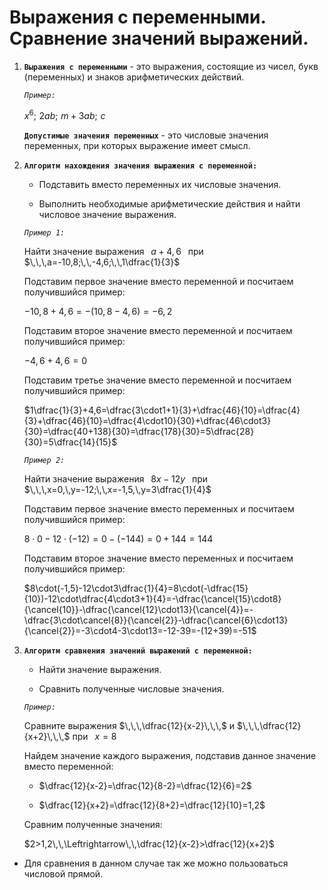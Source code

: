 # Выражения с переменными. Сравнение значений выражений.

1) **`Выражения с переменными`** - это выражения, состоящие из чисел, букв (переменных) и знаков арифметических действий.
   
   *`Пример:`*
   
   $x^6;\,\,2ab;\,\,m+3ab;\,\,c$
   
   **`Допустимые значения переменных`** - это числовые значения переменных, при которых выражение имеет смысл.

1) **`Алгоритм нахождения значения выражения с переменной:`**
   
   - Подставить вместо переменных их числовые значения.

   - Выполнить необходимые арифметические действия и найти числовое значение выражения.

   *`Пример 1:`*

   Найти значение выражения $\,\,\,a+4,6\,\,\,$ при $\,\,\,a=-10,8;\,\,-4,6;\,\,1\dfrac{1}{3}$

   Подставим первое значение вместо переменной и посчитаем получившийся пример: 

   $-10,8+4,6=-(10,8-4,6)=-6,2$

   Подставим второе значение вместо переменной и посчитаем получившийся пример:

   $-4,6+4,6=0$

   Подставим третье значение вместо переменной и посчитаем получившийся пример:

   $1\dfrac{1}{3}+4,6=\dfrac{3\cdot1+1}{3}+\dfrac{46}{10}=\dfrac{4}{3}+\dfrac{46}{10}=\dfrac{4\cdot10}{30}+\dfrac{46\cdot3}{30}=\dfrac{40+138}{30}=\dfrac{178}{30}=5\dfrac{28}{30}=5\dfrac{14}{15}$

   *`Пример 2:`*

   Найти значение выражения $\,\,\,8x-12y\,\,\,$ при $\,\,\,x=0,\,y=-12;\,\,x=-1,5,\,y=3\dfrac{1}{4}$

   Подставим первое значение вместо переменных и посчитаем получившийся пример:

   $8\cdot0-12\cdot(-12)=0-(-144)=0+144=144$

   Подставим второе значение вместо переменных и посчитаем получившийся пример:

   $8\cdot(-1,5)-12\cdot3\dfrac{1}{4}=8\cdot(-\dfrac{15}{10})-12\cdot\dfrac{4\cdot3+1}{4}=-\dfrac{\cancel{15}\cdot8}{\cancel{10}}-\dfrac{\cancel{12}\cdot13}{\cancel{4}}=-\dfrac{3\cdot\cancel{8}}{\cancel{2}}-\dfrac{\cancel{6}\cdot13}{\cancel{2}}=-3\cdot4-3\cdot13=-12-39=-(12+39)=-51$

2) **`Алгоритм сравнения значений выражений с переменной:`**
   
   - Найти значение выражения.

   - Сравнить полученные числовые значения.

   *`Пример:`*

   Сравните выражения $\,\,\,\dfrac{12}{x-2}\,\,\,$ и $\,\,\,\dfrac{12}{x+2}\,\,\,$ при $\,\,\,x=8$

   Найдем значение каждого выражения, подставив данное значение вместо переменной:

   - $\dfrac{12}{x-2}=\dfrac{12}{8-2}=\dfrac{12}{6}=2$

   - $\dfrac{12}{x+2}=\dfrac{12}{8+2}=\dfrac{12}{10}=1,2$

   Сравним полученные значения:

   $2>1,2\,\,\Leftrightarrow\,\,\dfrac{12}{x-2}>\dfrac{12}{x+2}$

- Для сравнения в данном случае так же можно пользоваться числовой прямой.